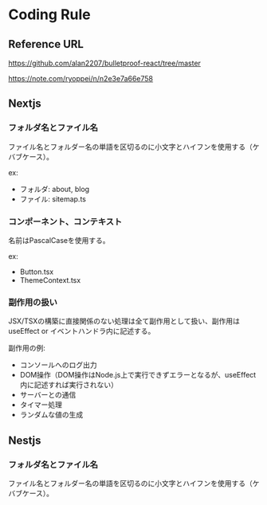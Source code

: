 # Coding Rule

## Reference URL

https://github.com/alan2207/bulletproof-react/tree/master

https://note.com/ryoppei/n/n2e3e7a66e758

## Nextjs

### フォルダ名とファイル名

ファイル名とフォルダー名の単語を区切るのに小文字とハイフンを使用する（ケバブケース）。

ex: 
- フォルダ: about, blog
- ファイル: sitemap.ts

### コンポーネント、コンテキスト

名前はPascalCaseを使用する。

ex: 
- Button.tsx
- ThemeContext.tsx

### 副作用の扱い

JSX/TSXの構築に直接関係のない処理は全て副作用として扱い、副作用は useEffect or イベントハンドラ内に記述する。

副作用の例:
- コンソールへのログ出力
- DOM操作（DOM操作はNode.js上で実行できずエラーとなるが、useEffect内に記述すれば実行されない）
- サーバーとの通信
- タイマー処理
- ランダムな値の生成

## Nestjs

### フォルダ名とファイル名

ファイル名とフォルダー名の単語を区切るのに小文字とハイフンを使用する（ケバブケース）。
